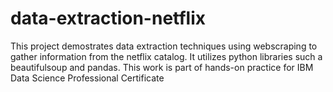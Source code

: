 # data-extraction-netflix
This project demostrates data extraction techniques using webscraping to gather information from the netflix catalog. It utilizes python libraries such a beautifulsoup and pandas. This work is part of hands-on practice for IBM Data Science Professional Certificate

